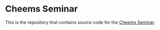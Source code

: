 # Cheems Seminar

This is the repository that contains source code for the [Cheems Seminar](https://cheems-seminar.github.io/).

